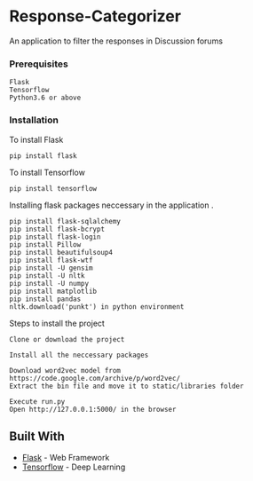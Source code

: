 # Response-Categorizer
An application to filter the responses in Discussion forums


### Prerequisites


```
Flask
Tensorflow
Python3.6 or above
```

### Installation

To install Flask

```
pip install flask
```

To install Tensorflow

```
pip install tensorflow
```

Installing flask packages neccessary in the application
.
```
pip install flask-sqlalchemy
pip install flask-bcrypt
pip install flask-login
pip install Pillow
pip install beautifulsoup4
pip install flask-wtf
pip install -U gensim
pip install -U nltk
pip install -U numpy
pip install matplotlib
pip install pandas
nltk.download('punkt') in python environment
```

Steps to install the project

```
Clone or download the project
```


```
Install all the neccessary packages
```

```
Download word2vec model from https://code.google.com/archive/p/word2vec/
Extract the bin file and move it to static/libraries folder
```

```
Execute run.py
Open http://127.0.0.1:5000/ in the browser
```

## Built With

* [Flask](http://flask.pocoo.org/docs/1.0/) - Web Framework
* [Tensorflow](https://www.tensorflow.org/) - Deep Learning


